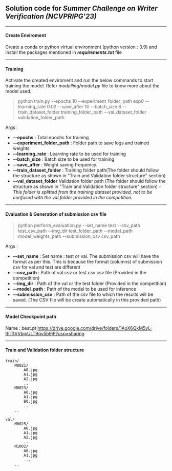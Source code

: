## Solution code for *Summer Challenge on Writer Verification (NCVPRIPG'23)*

---
#### Create Enviroment

Create a conda or python virtual environment (python version : 3.9) and install the packages mentioned in **_requirements.txt_** file

---

#### Training

Activate the created enviroment and run the below commands to start training the model.
Refer *_modelling/model.py_* file to know more about the model used.
> python train.py --epochs 10 --experiment_folder_path exp0 --learning_rate 0.02 --save_after 10 --batch_size 8 --train_dataset_folder training_folder_path --val_dataset_folder validation_folder_path

Args :
* **--epochs** : Total epochs for training
* **--experiment_folder_path** : Folder path to save logs and trained weights
* **--learning_rate** : Learning rate to be used for training
* **--batch_size** : Batch size to be used for training
* **--save_after** : Weight saving frequency.
* **--train_dataset_folder** : Training folder path(The folder should follow the structure as shown in "Train and Validation folder structure" section)
* **--val_dataset_folder** Validation folder path (The folder should follow the structure as shown in "Train and Validation folder structure" section) _- This folder is splitted from the training dataset provided, not to be confused with the val folder provided in the competition._
---
#### Evaluation & Generation of submission csv file

> python perform_evaluation.py --set_name test --csv_path test_csv_path --img_dir test_folder_path --model_path model_weights_path --submission_csv csv_path 

Args :
* **--set_name** : Set name : test or val. The submission csv will have the format as per this. This is because the format (columns) of submission csv for val and test are different
* **--csv_path** : Path of val.csv or test.csv csv file (Provided in the competition)
* **--img_dir** : Path of the val or the test folder (Provided in the competition)
* **--model_path** : Path of the model to be used for inference
* **--submission_csv** : Path of the csv file to which the results will be saved. (The CSV file will be create automatically in this provided path)

---
#### Model Checkpoint path 
Name : best.pt
https://drive.google.com/drive/folders/1AoX6QkM5yL-thITtVVbjvULT9qv5b9jP?usp=sharing

---

#### Train and Validation folder structure
```
train/
    M0021/
        A0.jpg
        A1.jpg
        A2.jpg
        ..
    M0023/
        A0.jpg
        A1.jpg
        B0.jpg
        ..
    ..
```

```
val/
    M0025/
        A0.jpg
        A1.jpg
        A2.jpg
        ..
    M1002/
        A0.jpg
        A1.jpg
        ...
    ..
```